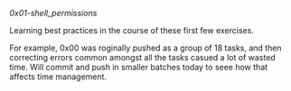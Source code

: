 *0x01-shell_permissions*

Learning best practices in the course of these first few exercises.

For example, 0x00 was roginally pushed as a group of 18 tasks, and then correcting errors common amongst all the tasks casued a lot of wasted time. Will commit and push in smaller batches today to seee how that affects time management.

